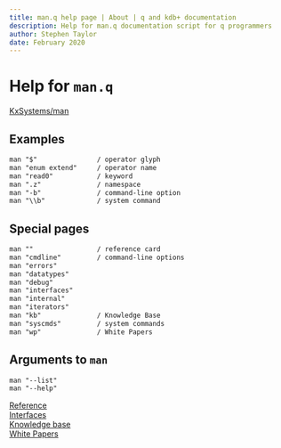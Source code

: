 ```yaml
---
title: man.q help page | About | q and kdb+ documentation
description: Help for man.q documentation script for q programmers
author: Stephen Taylor
date: February 2020
---
```

# Help for `man.q`


<i class="fab fa-github"></i>
[KxSystems/man](https://github.com/kxsystems/man)

## Examples
```txt
man "$"               / operator glyph
man "enum extend"     / operator name
man "read0"           / keyword
man ".z"              / namespace
man "-b"              / command-line option
man "\\b"             / system command
```


## Special pages
```txt
man ""                / reference card
man "cmdline"         / command-line options
man "errors"
man "datatypes"
man "debug"
man "interfaces"
man "internal"
man "iterators"
man "kb"              / Knowledge Base
man "syscmds"         / system commands
man "wp"              / White Papers
```

## Arguments to `man`
```txt
man "--list"
man "--help"
```


<i class="fas fa-book"></i>
[Reference](../ref/index.md)
<br>
<i class="far fa-handshake"></i>
[Interfaces](../interfaces/index.md)
<br>
<i class="fas fa-graduation-cap"></i>
[Knowledge base](../kb/index.md)
<br>
<i class="far fa-map"></i>
[White Papers](../wp/index.md)

